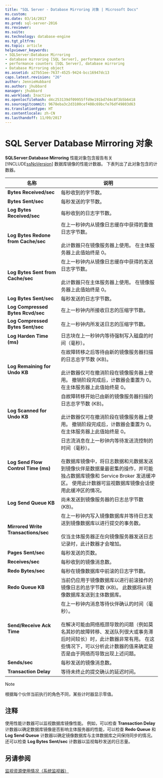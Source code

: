 ```yaml
---
title: "SQL Server - Database Mirroring 对象 | Microsoft Docs"
ms.custom: 
ms.date: 03/14/2017
ms.prod: sql-server-2016
ms.reviewer: 
ms.suite: 
ms.technology: database-engine
ms.tgt_pltfrm: 
ms.topic: article
helpviewer_keywords:
- SQLServer:Database Mirroring
- database mirroring [SQL Server], performance counters
- performance counters [SQL Server], database mirroring
- Database Mirroring object
ms.assetid: a27b51ee-7637-4525-9424-bcc16947dc13
caps.latest.revision: "26"
author: JennieHubbard
ms.author: jhubbard
manager: jhubbard
ms.workload: Inactive
ms.openlocfilehash: d4c253139df09955ffd9e191bd7d4c8f3b5b6418
ms.sourcegitcommit: 9678eba3c2d3100cef408c69bcfe76df49803d63
ms.translationtype: HT
ms.contentlocale: zh-CN
ms.lasthandoff: 11/09/2017
---
```

# <a name="sql-server-database-mirroring-object"></a>SQL Server Database Mirroring 对象
  **SQLServer:Database Mirroring** 性能对象包含报告有关 [!INCLUDE[ssNoVersion](../../includes/ssnoversion-md.md)] 数据库镜像的性能计数器。 下表列出了此对象包含的计数器。  
  
|名称|说明|  
|----------|-----------------|  
|**Bytes Received/sec**|每秒收到的字节数。|  
|**Bytes Sent/sec**|每秒发送的字节数。|  
|**Log Bytes Received/sec**|每秒收到的日志字节数。|  
|**Log Bytes Redone from Cache/sec**|在上一秒钟内从镜像日志缓存中获得的重做日志字节数。<br /><br /> 此计数器只在镜像服务器上使用。 在主体服务器上此值始终是 0。|  
|**Log Bytes Sent from Cache/sec**|在上一秒钟内从镜像日志缓存中获得的发送日志字节数。<br /><br /> 此计数器只在主体服务器上使用。 在镜像服务器上此值始终是 0。|  
|**Log Bytes Sent/sec**|每秒发送的日志字节数。|  
|**Log Compressed Bytes Rcvd/sec**|在上一秒钟内所接收日志的压缩字节数。|  
|**Log Compressed Bytes Sent/sec**|在上一秒钟内所发送日志的压缩字节数。|  
|**Log Harden Time (ms)**|日志块在上一秒钟内等待强制写入磁盘的时间（毫秒）。|  
|**Log Remaining for Undo KB**|在故障转移之后等待由新的镜像服务器扫描的日志总字节数 (KB)。<br /><br /> 此计数器仅可在撤消阶段在镜像服务器上使用。 撤销阶段完成后，计数器会重置为 0。 在主体服务器上此值始终是 0。|  
|**Log Scanned for Undo KB**|自故障转移开始已由新的镜像服务器扫描的日志总字节数 (KB)。<br /><br /> 此计数器仅可在撤消阶段在镜像服务器上使用。 撤销阶段完成后，计数器会重置为 0。 在主体服务器上此值始终是 0。|  
|**Log Send Flow Control Time (ms)**|日志流消息在上一秒钟内等待发送流控制的时间（毫秒）。<br /><br /> 在数据库镜像中，将日志数据和元数据发送到镜像伙伴是数据量最密集的操作，并可能独占数据库镜像和 Service Broker 发送缓冲区。 使用此计数器可监视数据库镜像会话使用此缓冲区的情况。|  
|**Log Send Queue KB**|尚未发送到镜像服务器的日志总字节数 (KB)。|  
|**Mirrored Write Transactions/sec**|在上一秒钟内写入镜像数据库并等待日志发送到镜像数据库以进行提交的事务数。<br /><br /> 仅当主体服务器正在向镜像服务器发送日志记录时，此计数器才会增加。|  
|**Pages Sent/sec**|每秒发送的页数。|  
|**Receives/sec**|每秒收到的镜像消息数。|  
|**Redo Bytes/sec**|每秒在镜像数据库中前滚的日志字节数。|  
|**Redo Queue KB**|当前仍应用于镜像数据库以进行前滚操作的镜像日志的总字节数 (KB)。 此数据将从镜像数据库发送到主体数据库。|  
|**Send/Receive Ack Time**|在上一秒钟内消息等待伙伴确认的时间（毫秒）。<br /><br /> 在解决可能由网络瓶颈导致的问题（例如莫名其妙的故障转移、发送队列很大或事务滞后时间较长）时，此计数器非常有用。 在这些情况下，可以分析此计数器的值来确定是否是由于网络而导致出现上述问题。|  
|**Sends/sec**|每秒发送的镜像消息数。|  
|**Transaction Delay**|等待未终止的提交确认的延迟时间。|  
  
> [!NOTE]  
>  根据每个伙伴当前执行的角色不同，某些计时器显示零值。  
  
## <a name="remarks"></a>注释  
 使用性能计数器可以监视数据库镜像性能。 例如，可以检查 **Transaction Delay** 计数器以确定数据库镜像是否影响主体服务器的性能，可以检查 **Redo Queue** 和 **Log Send Queue** 计数器以确定镜像数据库与主体数据库之间保持同步的情况。 还可以检查 **Log Bytes Sent/sec** 计数器以监视每秒发送的日志量。  
  
## <a name="see-also"></a>另请参阅  
 [监视资源使用情况（系统监视器）](../../relational-databases/performance-monitor/monitor-resource-usage-system-monitor.md)  
  
  
